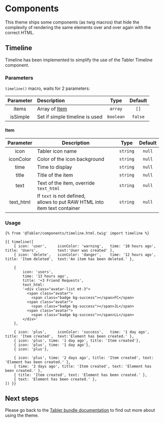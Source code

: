 # Components

This theme ships some components (as twig macros) that hide the complexity of rendering the same elements over and over again with the correct HTML.

## Timeline

Timeline has been implemented to simplify the use of the Tabler Timeline component.

### Parameters
`timeline()` macro, waits for 2 parameters:

| Parameter | Description                    |   Type    | Default |
|:---------:|:-------------------------------|:---------:|:-------:|
|   items   | Array of [Item](#Item)         |  `array`  |  `[]`   |
| isSimple  | Set if simple timeline is used | `boolean` | `false` |

#### Item
| Parameter | Description                                                                    |   Type    |  Default  |
|:---------:|--------------------------------------------------------------------------------|:---------:|:---------:|
|   icon    | Tabler icon name                                                               | `string`  |  `null`   |
| iconColor | Color of the icon background                                                   | `string`  |  `null`   |
|   time    | Time to display                                                                | `string`  |  `null`   |
|   title   | Title of the item                                                              | `string`  |  `null`   |
|   text    | Text of the item, override `text_html`                                         | `string`  |  `null`   |
| text_html | If `text` is not defined, <br/>allows to put RAW HTML into item text container | `string`  |  `null`   |

### Usage

```twig
{% from '@Tabler/components/timeline.html.twig' import timeline %}

{{ timeline([
    { icon: 'user',     iconColor: 'warning',   time: '10 hours ago',   title: 'Users',         text:'User was created' },
    { icon: 'delete',   iconColor: 'danger',    time: '12 hours ago',   title: 'Item deleted',  text:'An item has been deleted.' },

    {
        icon: 'users',
        time: '13 hours ago',
        title: '+3 Friend Requests',
        text_html:
        '<div class="avatar-list mt-3">
          <span class="avatar">
            <span class="badge bg-success"></span>FC</span>
          <span class="avatar">
            <span class="badge bg-success"></span>JL</span>
          <span class="avatar">
            <span class="badge bg-success"></span>LL</span>
        </div>'
    },

    { icon: 'plus',     iconColor: 'success',   time: '1 day ago',      title: 'Item created',  text:'Element has been created.' },
    { icon: 'plus', time: '1 day ago', title: 'Item created'},
    { icon: 'plus', time: '1 day ago'},
    { icon: 'plus'},

    { icon: 'plus', time: '2 days ago', title: 'Item created', text: 'Element has been created.' },
    { time: '2 days ago', title: 'Item created', text: 'Element has been created.' },
    { title: 'Item created', text: 'Element has been created.' },
    { text: 'Element has been created.' },
]) }}
```


## Next steps

Please go back to the [Tabler bundle documentation](index.md) to find out more about using the theme.
